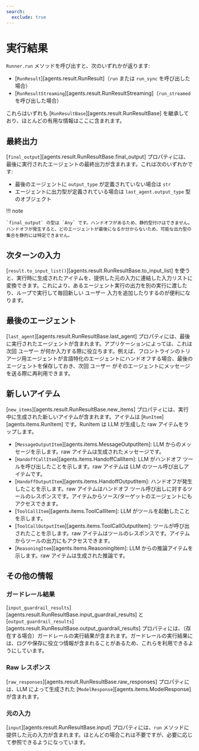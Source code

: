 ```yaml
---
search:
  exclude: true
---
```

# 実行結果

`Runner.run` メソッドを呼び出すと、次のいずれかが返ります:

- [`RunResult`][agents.result.RunResult]（`run` または `run_sync` を呼び出した場合）
- [`RunResultStreaming`][agents.result.RunResultStreaming]（`run_streamed` を呼び出した場合）

これらはいずれも [`RunResultBase`][agents.result.RunResultBase] を継承しており、ほとんどの有用な情報はここに含まれます。

## 最終出力

[`final_output`][agents.result.RunResultBase.final_output] プロパティには、最後に実行されたエージェントの最終出力が含まれます。これは次のいずれかです:

- 最後のエージェントに `output_type` が定義されていない場合は `str`
- エージェントに出力型が定義されている場合は `last_agent.output_type` 型のオブジェクト

!!! note

    `final_output` の型は `Any` です。ハンドオフがあるため、静的型付けはできません。ハンドオフが発生すると、どのエージェントが最後になるか分からないため、可能な出力型の集合を静的には特定できません。

## 次ターンの入力

[`result.to_input_list()`][agents.result.RunResultBase.to_input_list] を使うと、実行時に生成されたアイテムを、提供した元の入力に連結した入力リストに変換できます。これにより、あるエージェント実行の出力を別の実行に渡したり、ループで実行して毎回新しい ユーザー 入力を追加したりするのが便利になります。

## 最後のエージェント

[`last_agent`][agents.result.RunResultBase.last_agent] プロパティには、最後に実行されたエージェントが含まれます。アプリケーションによっては、これは次回 ユーザー が何か入力する際に役立ちます。例えば、フロントラインのトリアージ用エージェントが言語特化のエージェントにハンドオフする場合、最後のエージェントを保存しておき、次回 ユーザー がそのエージェントにメッセージを送る際に再利用できます。

## 新しいアイテム

[`new_items`][agents.result.RunResultBase.new_items] プロパティには、実行中に生成された新しいアイテムが含まれます。アイテムは [`RunItem`][agents.items.RunItem] です。RunItem は LLM が生成した raw アイテムをラップします。

- [`MessageOutputItem`][agents.items.MessageOutputItem]: LLM からのメッセージを示します。raw アイテムは生成されたメッセージです。
- [`HandoffCallItem`][agents.items.HandoffCallItem]: LLM がハンドオフ ツールを呼び出したことを示します。raw アイテムは LLM のツール呼び出しアイテムです。
- [`HandoffOutputItem`][agents.items.HandoffOutputItem]: ハンドオフが発生したことを示します。raw アイテムはハンドオフ ツール呼び出しに対するツールのレスポンスです。アイテムからソース/ターゲットのエージェントにもアクセスできます。
- [`ToolCallItem`][agents.items.ToolCallItem]: LLM がツールを起動したことを示します。
- [`ToolCallOutputItem`][agents.items.ToolCallOutputItem]: ツールが呼び出されたことを示します。raw アイテムはツールのレスポンスです。アイテムからツールの出力にもアクセスできます。
- [`ReasoningItem`][agents.items.ReasoningItem]: LLM からの推論アイテムを示します。raw アイテムは生成された推論です。

## その他の情報

### ガードレール結果

[`input_guardrail_results`][agents.result.RunResultBase.input_guardrail_results] と [`output_guardrail_results`][agents.result.RunResultBase.output_guardrail_results] プロパティには、（存在する場合）ガードレールの実行結果が含まれます。ガードレールの実行結果には、ログや保存に役立つ情報が含まれることがあるため、これらを利用できるようにしています。

### Raw レスポンス

[`raw_responses`][agents.result.RunResultBase.raw_responses] プロパティには、LLM によって生成された [`ModelResponse`][agents.items.ModelResponse] が含まれます。

### 元の入力

[`input`][agents.result.RunResultBase.input] プロパティには、`run` メソッドに提供した元の入力が含まれます。ほとんどの場合これは不要ですが、必要に応じて参照できるようになっています。